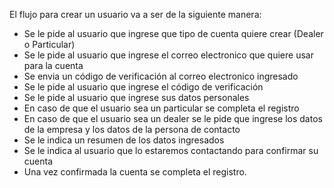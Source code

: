 El flujo para crear un usuario va a ser de la siguiente manera:
  - Se le pide al usuario que ingrese que tipo de cuenta quiere crear (Dealer o Particular)
  - Se le pide al usuario que ingrese el correo electronico que quiere usar para la cuenta
  - Se envia un código de verificación al correo electronico ingresado
  - Se le pide al usuario que ingrese el código de verificación
  - Se le pide al usuario que ingrese sus datos personales
  - En caso de que el usuario sea un particular se completa el registro
  - En caso de que el usuario sea un dealer se le pide que ingrese los datos de la empresa y los datos de la persona de contacto
  - Se le indica un resumen de los datos ingresados
  - Se le indica al usuario que lo estaremos contactando para confirmar su cuenta
  - Una vez confirmada la cuenta se completa el registro.

